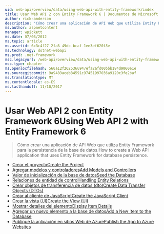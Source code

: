 ```yaml
---
uid: web-api/overview/data/using-web-api-with-entity-framework/index
title: Usar Web API 2 con Entity Framework 6 | Documentos de Microsoft
author: rick-anderson
description: "Cómo crear una aplicación de API Web que utiliza Entity Framework para la persistencia de la base de datos."
ms.author: aspnetcontent
manager: wpickett
ms.date: 07/03/2012
ms.topic: article
ms.assetid: 6c3c4f27-2fa3-49dc-bcaf-1ee3ef620f8e
ms.technology: dotnet-webapi
ms.prod: .net-framework
msc.legacyurl: /web-api/overview/data/using-web-api-with-entity-framework
msc.type: chapter
ms.openlocfilehash: 560a12f2625366947efa2afd00bbb184d9060e1e
ms.sourcegitcommit: 9a9483aceb34591c97451997036a9120c3fe2baf
ms.translationtype: MT
ms.contentlocale: es-ES
ms.lasthandoff: 11/10/2017
---
```

<a name="using-web-api-2-with-entity-framework-6"></a><span data-ttu-id="a7619-103">Usar Web API 2 con Entity Framework 6</span><span class="sxs-lookup"><span data-stu-id="a7619-103">Using Web API 2 with Entity Framework 6</span></span>
====================
> <span data-ttu-id="a7619-104">Cómo crear una aplicación de API Web que utiliza Entity Framework para la persistencia de la base de datos.</span><span class="sxs-lookup"><span data-stu-id="a7619-104">How to create a Web API application that uses Entity Framework for database persistence.</span></span>


- [<span data-ttu-id="a7619-105">Crear el proyecto</span><span class="sxs-lookup"><span data-stu-id="a7619-105">Create the Project</span></span>](part-1.md)
- [<span data-ttu-id="a7619-106">Agregar modelos y controladores</span><span class="sxs-lookup"><span data-stu-id="a7619-106">Add Models and Controllers</span></span>](part-2.md)
- [<span data-ttu-id="a7619-107">Valor de inicialización de la base de datos</span><span class="sxs-lookup"><span data-stu-id="a7619-107">Seed the Database</span></span>](part-3.md)
- [<span data-ttu-id="a7619-108">Relaciones de entidad de control</span><span class="sxs-lookup"><span data-stu-id="a7619-108">Handling Entity Relations</span></span>](part-4.md)
- [<span data-ttu-id="a7619-109">Crear objetos de transferencia de datos (dto)</span><span class="sxs-lookup"><span data-stu-id="a7619-109">Create Data Transfer Objects (DTOs)</span></span>](part-5.md)
- [<span data-ttu-id="a7619-110">Crear al cliente de JavaScript</span><span class="sxs-lookup"><span data-stu-id="a7619-110">Create the JavaScript Client</span></span>](part-6.md)
- [<span data-ttu-id="a7619-111">Crear la vista (UI)</span><span class="sxs-lookup"><span data-stu-id="a7619-111">Create the View (UI)</span></span>](part-7.md)
- [<span data-ttu-id="a7619-112">Mostrar detalles del elemento</span><span class="sxs-lookup"><span data-stu-id="a7619-112">Display Item Details</span></span>](part-8.md)
- [<span data-ttu-id="a7619-113">Agregar un nuevo elemento a la base de datos</span><span class="sxs-lookup"><span data-stu-id="a7619-113">Add a New Item to the Database</span></span>](part-9.md)
- [<span data-ttu-id="a7619-114">Publique la aplicación en sitios Web de Azure</span><span class="sxs-lookup"><span data-stu-id="a7619-114">Publish the App to Azure Websites</span></span>](part-10.md)
